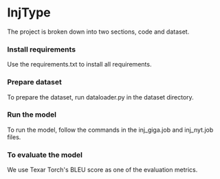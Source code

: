 # InjType

The project is broken down into two sections, code and dataset. 

### Install requirements
Use the requirements.txt to install all requirements.

### Prepare dataset
To prepare the dataset, run dataloader.py in the dataset directory. 

### Run the model
To run the model, follow the commands in the inj_giga.job and inj_nyt.job files.

### To evaluate the model
We use Texar Torch's BLEU score as one of the evaluation metrics.
